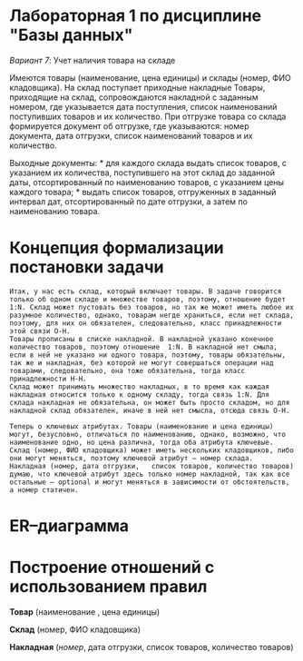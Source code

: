 # Лабораторная 1 по дисциплине "Базы данных"

*Вариант 7*: Учет наличия товара на складе

Имеются товары (наименование, цена единицы) и склады (номер, ФИО кладовщика). На склад поступает приходные накладные Товары, приходящие на склад, сопровождаются накладной с заданным номером, где указывается дата поступления, список наименований поступивших товаров и их количество. При отгрузке товара со склада формируется документ об отгрузке, где указываются: номер документа, дата отгрузки, список наименований товаров и их количество.

Выходные документы:
    * для каждого склада выдать список товаров, с указанием их
количества, поступившего на этот склад до заданной даты,
отсортированный по наименованию товаров, с указанием цены
каждого товара;
    * выдать список товаров, отгруженных в заданный интервал дат,
отсортированный по дате отгрузки, а затем по наименованию
товара.

# Концепция формализации постановки задачи

	Итак, у нас есть склад, который включает товары. В задаче говорится только об одном складе и множестве товаров, поэтому, отношение будет 1:N. Склад может пустовать без товаров, но так же может иметь любое их разумное количество, однако, товарам негде храниться, если нет склада, поэтому, для них он обязателен, следовательно, класс принадлежности этой связи О-Н. 
	Товары прописаны в списке накладной. В накладной указано конечное количество товаров, поэтому отношение  1:N. В накладной нет смыла, если в ней не указано ни одного товара, поэтому, товары обязательны, так же и накладная, без которой не могут совершаться операции над товарами, следовательно, она тоже обязательна, тогда класс принадлежности Н-Н.
	Склад может принимать множество накладных, в то время как каждая накладная относится только к одному складу, тогда связь 1:N. Для склада накладная не обязательна, он может быть просто складом, но для накладной склад обязателен, иначе в ней нет смысла, отсюда связь О-Н.
	
	Теперь о ключевых атрибутах. Товары (наименование и цена единицы) могут, безусловно, отличаться по наименованию, однако, возможно, что наименование одно, но цена различна, тогда оба атрибута ключевые.
 	Склад (номер, ФИО кладовщика) может иметь нескольких кладовщиков, либо они могут меняться, поэтому ключевой атрибут – номер склада. 
	Накладная (номер, дата отгрузки,   список товаров, количество товаров) думаю, что ключевой атрибут здесь только номер накладной, так как все остальные – optional и могут меняться в зависимости от обстоятельств, а номер статичен.

# ER–диаграмма


# Построение отношений с использованием правил

**Товар**  (наименование , цена единицы)

**Склад**  (номер, ФИО кладовщика)

**Накладная** (_номер_,  дата отгрузки,   список товаров, количество товаров)

